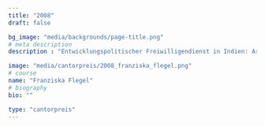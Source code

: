 ```yaml
---
title: "2008"
draft: false

bg_image: "media/backgrounds/page-title.png"
# meta description
description : "Entwicklungspolitischer Freiwilligendienst in Indien: Arbeit an einem Straßenkinderprojekt bei den Salesianern Don Boscos, Studium der Physik in Berlin "

image: "media/cantorpreis/2008_franziska_flegel.png"
# course
name: "Franziska Flegel"
# biography
bio: ""

type: "cantorpreis"
---
```

